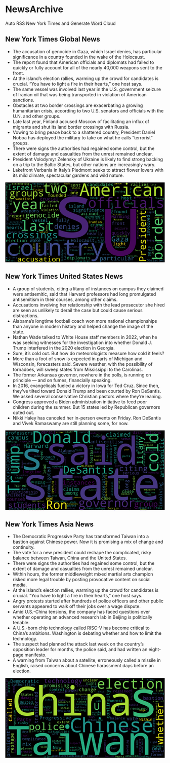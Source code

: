 # NewsArchive
Auto RSS New York Times and Generate Word Cloud

## New York Times Global News
* The accusation of genocide in Gaza, which Israel denies, has particular significance in a country founded in the wake of the Holocaust.
* The report found that American officials and diplomats had failed to quickly or fully account for all of the nearly 40,000 weapons sent to the front.
* At the island’s election rallies, warming up the crowd for candidates is crucial. “You have to light a fire in their hearts,” one host says.
* The same vessel was involved last year in the U.S. government seizure of Iranian oil that was being transported in violation of American sanctions.
* Obstacles at two border crossings are exacerbating a growing humanitarian crisis, according to two U.S. senators and officials with the U.N. and other groups.
* Late last year, Finland accused Moscow of facilitating an influx of migrants and shut its land border crossings with Russia.
* Vowing to bring peace back to a shattered country, President Daniel Noboa has deployed the military to take on what he calls “terrorist” groups.
* There were signs the authorities had regained some control, but the extent of damage and casualties from the unrest remained unclear.
* President Volodymyr Zelensky of Ukraine is likely to find strong backing on a trip to the Baltic States, but other nations are increasingly wary.
* Lakefront Verbania in Italy’s Piedmont seeks to attract flower lovers with its mild climate, spectacular gardens and wild nature.

![Global](./global.png)
## New York Times United States News
* A group of students, citing a litany of instances on campus they claimed were antisemitic, said that Harvard professors had long promulgated antisemitism in their courses, among other claims.
* Accusations involving her relationship with the lead prosecutor she hired are seen as unlikely to derail the case but could cause serious distractions.
* Alabama’s longtime football coach won more national championships than anyone in modern history and helped change the image of the state.
* Nathan Wade talked to White House staff members in 2022, when he was seeking witnesses for the investigation into whether Donald J. Trump interfered in the 2020 election in Georgia.
* Sure, it’s cold out. But how do meteorologists measure how cold it feels?
* More than a foot of snow is expected in parts of Michigan and Wisconsin, forecasters said. Severe weather, with the possibility of tornadoes, will sweep states from Mississippi to the Carolinas.
* The former Arkansas governor, nowhere in the polls, is running on principle — and on fumes, financially speaking.
* In 2016, evangelicals fueled a victory in Iowa for Ted Cruz. Since then, they’ve tilted toward Donald Trump and been courted by Ron DeSantis. We asked several conservative Christian pastors where they’re leaning.
* Congress approved a Biden administration initiative to feed poor children during the summer. But 15 states led by Republican governors opted out.
* Nikki Haley has canceled her in-person events on Friday. Ron DeSantis and Vivek Ramaswamy are still planning some, for now.

![US](./usnews.png)
## New York Times Asia News
* The Democratic Progressive Party has transformed Taiwan into a bastion against Chinese power. Now it is promising a mix of change and continuity.
* The vote for a new president could reshape the complicated, risky balance between Taiwan, China and the United States.
* There were signs the authorities had regained some control, but the extent of damage and casualties from the unrest remained unclear.
* Within hours, the former middleweight mixed martial arts champion risked more legal trouble by posting provocative content on social media.
* At the island’s election rallies, warming up the crowd for candidates is crucial. “You have to light a fire in their hearts,” one host says.
* Angry protests started after hundreds of police officers and other public servants appeared to walk off their jobs over a wage dispute.
* Amid U.S.-China tensions, the company has faced questions over whether operating an advanced research lab in Beijing is politically tenable.
* A U.S.-born chip technology called RISC-V has become critical to China’s ambitions. Washington is debating whether and how to limit the technology.
* The suspect had planned the attack last week on the country’s opposition leader for months, the police said, and had written an eight-page manifesto.
* A warning from Taiwan about a satellite, erroneously called a missile in English, raised concerns about Chinese harassment days before an election.

![Asian](./asian.png)
